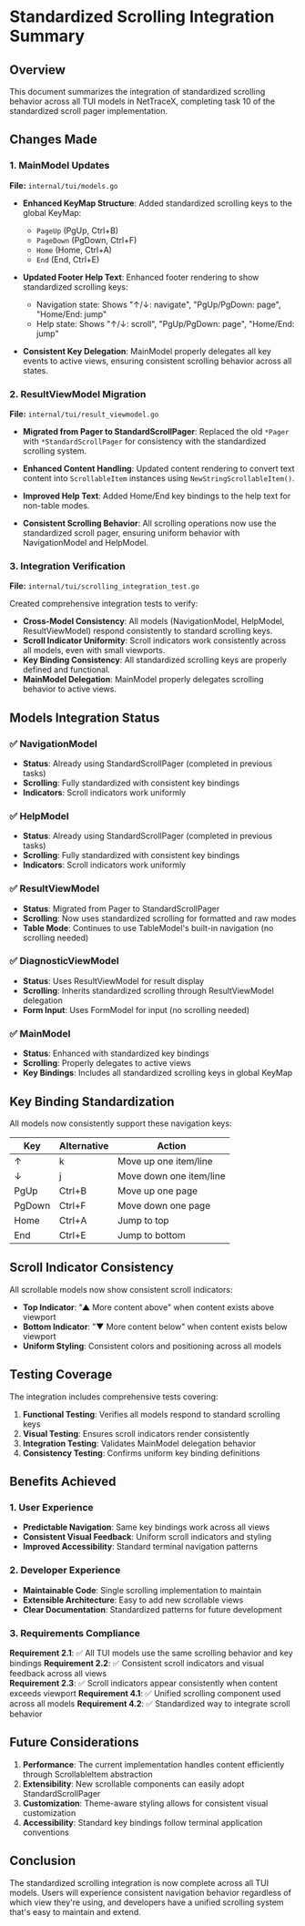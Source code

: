 # Standardized Scrolling Integration Summary

## Overview

This document summarizes the integration of standardized scrolling behavior across all TUI models in NetTraceX, completing task 10 of the standardized scroll pager implementation.

## Changes Made

### 1. MainModel Updates

**File:** `internal/tui/models.go`

- **Enhanced KeyMap Structure**: Added standardized scrolling keys to the global KeyMap:
  - `PageUp` (PgUp, Ctrl+B)
  - `PageDown` (PgDown, Ctrl+F) 
  - `Home` (Home, Ctrl+A)
  - `End` (End, Ctrl+E)

- **Updated Footer Help Text**: Enhanced footer rendering to show standardized scrolling keys:
  - Navigation state: Shows "↑/↓: navigate", "PgUp/PgDown: page", "Home/End: jump"
  - Help state: Shows "↑/↓: scroll", "PgUp/PgDown: page", "Home/End: jump"

- **Consistent Key Delegation**: MainModel properly delegates all key events to active views, ensuring consistent scrolling behavior across all states.

### 2. ResultViewModel Migration

**File:** `internal/tui/result_viewmodel.go`

- **Migrated from Pager to StandardScrollPager**: Replaced the old `*Pager` with `*StandardScrollPager` for consistency with the standardized scrolling system.

- **Enhanced Content Handling**: Updated content rendering to convert text content into `ScrollableItem` instances using `NewStringScrollableItem()`.

- **Improved Help Text**: Added Home/End key bindings to the help text for non-table modes.

- **Consistent Scrolling Behavior**: All scrolling operations now use the standardized scroll pager, ensuring uniform behavior with NavigationModel and HelpModel.

### 3. Integration Verification

**File:** `internal/tui/scrolling_integration_test.go`

Created comprehensive integration tests to verify:

- **Cross-Model Consistency**: All models (NavigationModel, HelpModel, ResultViewModel) respond consistently to standard scrolling keys.
- **Scroll Indicator Uniformity**: Scroll indicators work consistently across all models, even with small viewports.
- **Key Binding Consistency**: All standardized scrolling keys are properly defined and functional.
- **MainModel Delegation**: MainModel properly delegates scrolling behavior to active views.

## Models Integration Status

### ✅ NavigationModel
- **Status**: Already using StandardScrollPager (completed in previous tasks)
- **Scrolling**: Fully standardized with consistent key bindings
- **Indicators**: Scroll indicators work uniformly

### ✅ HelpModel  
- **Status**: Already using StandardScrollPager (completed in previous tasks)
- **Scrolling**: Fully standardized with consistent key bindings
- **Indicators**: Scroll indicators work uniformly

### ✅ ResultViewModel
- **Status**: Migrated from Pager to StandardScrollPager
- **Scrolling**: Now uses standardized scrolling for formatted and raw modes
- **Table Mode**: Continues to use TableModel's built-in navigation (no scrolling needed)

### ✅ DiagnosticViewModel
- **Status**: Uses ResultViewModel for result display
- **Scrolling**: Inherits standardized scrolling through ResultViewModel delegation
- **Form Input**: Uses FormModel for input (no scrolling needed)

### ✅ MainModel
- **Status**: Enhanced with standardized key bindings
- **Scrolling**: Properly delegates to active views
- **Key Bindings**: Includes all standardized scrolling keys in global KeyMap

## Key Binding Standardization

All models now consistently support these navigation keys:

| Key | Alternative | Action |
|-----|-------------|--------|
| ↑ | k | Move up one item/line |
| ↓ | j | Move down one item/line |
| PgUp | Ctrl+B | Move up one page |
| PgDown | Ctrl+F | Move down one page |
| Home | Ctrl+A | Jump to top |
| End | Ctrl+E | Jump to bottom |

## Scroll Indicator Consistency

All scrollable models now show consistent scroll indicators:
- **Top Indicator**: "▲ More content above" when content exists above viewport
- **Bottom Indicator**: "▼ More content below" when content exists below viewport
- **Uniform Styling**: Consistent colors and positioning across all models

## Testing Coverage

The integration includes comprehensive tests covering:

1. **Functional Testing**: Verifies all models respond to standard scrolling keys
2. **Visual Testing**: Ensures scroll indicators render consistently
3. **Integration Testing**: Validates MainModel delegation behavior
4. **Consistency Testing**: Confirms uniform key binding definitions

## Benefits Achieved

### 1. User Experience
- **Predictable Navigation**: Same key bindings work across all views
- **Consistent Visual Feedback**: Uniform scroll indicators and styling
- **Improved Accessibility**: Standard terminal navigation patterns

### 2. Developer Experience  
- **Maintainable Code**: Single scrolling implementation to maintain
- **Extensible Architecture**: Easy to add new scrollable views
- **Clear Documentation**: Standardized patterns for future development

### 3. Requirements Compliance

**Requirement 2.1**: ✅ All TUI models use the same scrolling behavior and key bindings
**Requirement 2.2**: ✅ Consistent scroll indicators and visual feedback across all views  
**Requirement 2.3**: ✅ Scroll indicators appear consistently when content exceeds viewport
**Requirement 4.1**: ✅ Unified scrolling component used across all models
**Requirement 4.2**: ✅ Standardized way to integrate scroll behavior

## Future Considerations

1. **Performance**: The current implementation handles content efficiently through ScrollableItem abstraction
2. **Extensibility**: New scrollable components can easily adopt StandardScrollPager
3. **Customization**: Theme-aware styling allows for consistent visual customization
4. **Accessibility**: Standard key bindings follow terminal application conventions

## Conclusion

The standardized scrolling integration is now complete across all TUI models. Users will experience consistent navigation behavior regardless of which view they're using, and developers have a unified scrolling system that's easy to maintain and extend.
